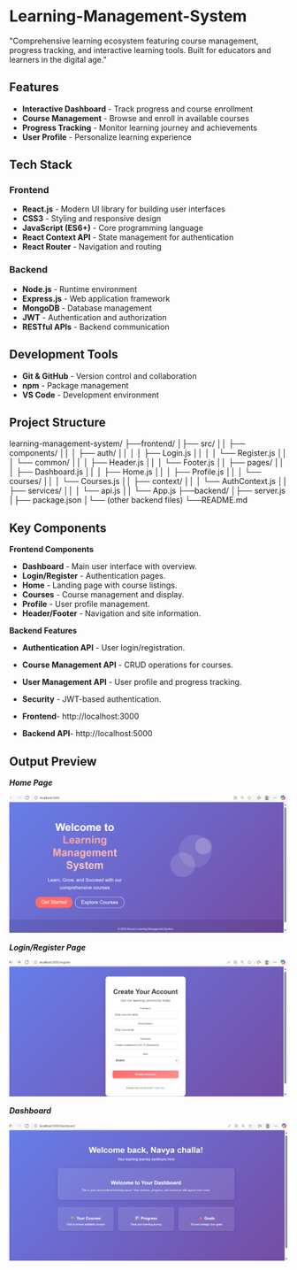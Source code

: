 # Learning-Management-System
"Comprehensive learning ecosystem featuring course management, progress tracking, and interactive learning tools. Built for educators and learners in the digital age."

 ## Features

- **Interactive Dashboard** - Track progress and course enrollment
- **Course Management** - Browse and enroll in available courses
- **Progress Tracking** - Monitor learning journey and achievements
- **User Profile** - Personalize learning experience

## Tech Stack

### Frontend

- **React.js** - Modern UI library for building user interfaces
- **CSS3** - Styling and responsive design
- **JavaScript (ES6+)** - Core programming language
- **React Context API** - State management for authentication
- **React Router** - Navigation and routing

### Backend

- **Node.js** - Runtime environment
- **Express.js** - Web application framework
- **MongoDB** - Database management
- **JWT** - Authentication and authorization
- **RESTful APIs** - Backend communication



## Development Tools
- **Git & GitHub** - Version control and collaboration
- **npm** - Package management
- **VS Code** - Development environment

##  Project Structure

learning-management-system/
├──frontend/
│├── src/
││   ├── components/
││   │   ├── auth/
││   │   │   ├── Login.js
││   │   │   └── Register.js
││   │   └── common/
││   │       ├── Header.js
││   │       └── Footer.js
││   ├── pages/
││   │   ├── Dashboard.js
││   │   ├── Home.js
││   │   ├── Profile.js
││   │   └── courses/
││   │       └── Courses.js
││   ├── context/
││   │   └── AuthContext.js
││   ├── services/
││   │   └── api.js
││   └── App.js
├──backend/
│├── server.js
│├── package.json
│└── (other backend files)
└──README.md



 ## Key Components

****Frontend Components****

- **Dashboard** - Main user interface with overview.
- **Login/Register** - Authentication pages.
- **Home** - Landing page with course listings.
- **Courses** - Course management and display.
- **Profile** - User profile management.
- **Header/Footer** - Navigation and site information.

****Backend Features****

- **Authentication API** - User login/registration.
- **Course Management API** - CRUD operations for courses.
- **User Management API** - User profile and progress tracking.
- **Security** - JWT-based authentication.

- **Frontend**- http://localhost:3000
- **Backend API**- http://localhost:5000

## Output Preview
*****Home Page*****

![Home](https://raw.githubusercontent.com/navya21-codes/Learning-Management-System/refs/heads/main/Home.png)

*****Login/Register Page*****

![Login](https://raw.githubusercontent.com/navya21-codes/Learning-Management-System/refs/heads/main/login.png)

*****Dashboard*****

![Dashboard](https://raw.githubusercontent.com/navya21-codes/Learning-Management-System/refs/heads/main/Dashboard.png)
